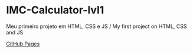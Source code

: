 # IMC-Calculator-lvl1
 Meu primeiro projeto em HTML, CSS e JS / My first project on HTML, CSS and JS

[GitHub Pages](https://aynenatal.github.io/IMC-Calculator-lvl1/)
